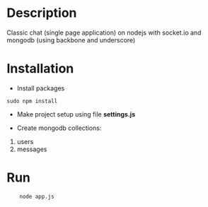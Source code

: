 # Description

Classic chat (single page application) on nodejs with socket.io and mongodb (using backbone and underscore)

# Installation

* Install packages
```
sudo npm install
```
* Make project setup using file **settings.js**

* Create mongodb collections:
1. users
2. messages


# Run
```
	node app.js
```